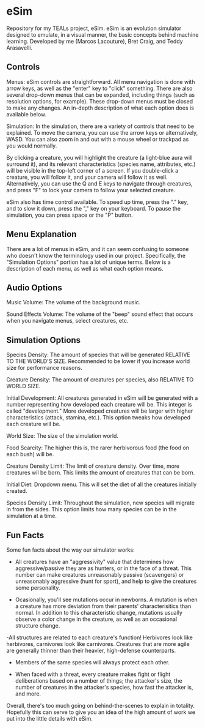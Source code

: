# eSim
Repository for my TEALs project, eSim. eSim is an evolution simulator designed to emulate, in a visual manner, the basic concepts behind machine learning. Developed by me (Marcos Lacouture), Bret Craig, and Teddy Arasavelli.

Controls
------------------------------

  Menus:
   eSim controls are straightforward. All menu navigation is done with arrow keys, as well as the "enter" key to "click" something. There    are also several drop-down menus that can be expanded, including things (such as resolution options, for example). These drop-down        menus must be closed to make any changes. An in-depth description of what each option does is available below.
   
   
  Simulation:
   In the simulation, there are a variety of controls that need to be explained.  To move the camera, you can use the arrow keys or alternatively, WASD. You can also zoom in and out with a mouse wheel or trackpad as you would normally.
     
   By clicking a creature, you will highlight the creature (a light-blue aura will surround it), and its relevant characteristics       (species name, attributes, etc.) will be visible in the top-left corner of a screen. If you double-click a creature, you will follow     it, and your camera will follow it as well. Alternatively, you can use the Q and E keys to navigate through creatures, and press "F"     to lock your camera to follow your selected creature.
   
   eSim also has time control available. To speed up time, press the "." key, and to slow it down, press the "," key on your keyboard. To pause the simulation, you can press space or the "P" button.
    

Menu Explanation
------------------------------

 There are a lot of menus in eSim, and it can seem confusing to someone who doesn't know the terminology used in our project. 
 Specifically, the "Simulation Options" portion has a lot of unique terms. Below is a description of each menu, as well as what each 
 option means.
 
 Audio Options
 -----------
 
   Music Volume: The volume of the background music.
   
   Sound Effects Volume: The volume of the "beep" sound effect that occurs when you navigate menus, select creatures, etc.
 
 Simulation Options
 -------------
 
   Species Density: The amount of species that will be generated RELATIVE TO THE WORLD'S SIZE. Recommended to be lower if you increase  world size for performance reasons.
   
   Creature Density: The amount of creatures per species, also RELATIVE TO WORLD SIZE.
   
   Initial Development: All creatures generated in eSim will be generated with a number representing how developed each creature will be. This integer is called "development." More developed creatures will be larger with higher characteristics (attack, stamina, etc.). This option tweaks how developed each creature will be.
   
   World Size: The size of the simulation world.
   
   Food Scarcity: The higher this is, the rarer herbivorous food (the food on each bush) will be.
   
   Creature Density Limit: The limit of creature density. Over time, more creatures wil be born. This limits the amount of creatures that can be born.
   
   Initial Diet: Dropdown menu. This will set the diet of all the creatures initially created.
   
   Species Density Limit: Throughout the simulation, new species will migrate in from the sides. This option limits how many species can be in the simulation at a time.

Fun Facts
----------------------------

Some fun facts about the way our simulator works:

   - All creatures have an "aggressivity" value that determines how aggressive/passive they are as hunters, or in the face of a threat. This number can make creatures unreasonably passive (scavengers) or unreasonably aggressive (hunt for sport), and help to give the creatures some personality.
   
   - Ocasionally, you'll see mutations occur in newborns. A mutation is when a creature has more deviation from their parents' characterisitics than normal. In addition to this characteristic change, mutations usually observe a color change in the creature, as well as an occasional structure change.
   
   -All structures are related to each creature's function! Herbivores look like herbivores, carnivores look like carnivores. Creatures that are more agile are generally thinner than their heavier, high-defense counterparts.
   
   - Members of the same species will always protect each other.
   
   - When faced with a threat, every creature makes fight or flight deliberations based on a number of things; the attacker's size, the number of creatures in the attacker's species, how fast the attacker is, and more.
   
   Overall, there's too much going on behind-the-scenes to explain in totality. Hopefully this can serve to give you an idea of the high amount of work we put into the little details with eSim.
